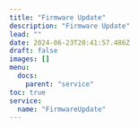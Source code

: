 ```yaml
---
title: "Firmware Update"
description: "Firmware Update"
lead: ""
date: 2024-06-23T20:41:57.486Z
draft: false
images: []
menu:
  docs:
    parent: "service"
toc: true
service:
  name: "FirmwareUpdate"
---
```

